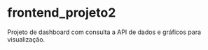 # frontend_projeto2

Projeto de dashboard com consulta a API de dados e gráficos para visualização.
